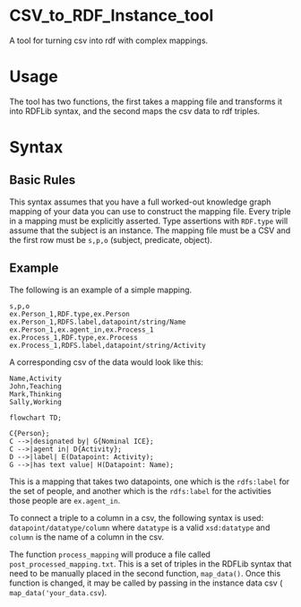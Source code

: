 # CSV_to_RDF_Instance_tool
A tool for turning csv into rdf with complex mappings.

# Usage
The tool has two functions, the first takes a mapping file and transforms it into RDFLib syntax, and the second maps the csv data to rdf triples.

# Syntax

## Basic Rules
This syntax assumes that you have a full worked-out knowledge graph mapping of your data you can use to construct the mapping file. Every triple in a mapping must be explicitly asserted. Type assertions with `RDF.type` will assume that the subject is an instance. The mapping file must be a CSV and the first row must be `s,p,o` (subject, predicate, object).

## Example
The following is an example of a simple mapping.

```csv
s,p,o
ex.Person_1,RDF.type,ex.Person
ex.Person_1,RDFS.label,datapoint/string/Name
ex.Person_1,ex.agent_in,ex.Process_1
ex.Process_1,RDF.type,ex.Process
ex.Process_1,RDFS.label,datapoint/string/Activity
```

A corresponding csv of the data would look like this:

```csv
Name,Activity
John,Teaching
Mark,Thinking
Sally,Working
```

```mermaid
flowchart TD;

C{Person};
C -->|designated by| G{Nominal ICE};
C -->|agent in| D{Activity};
D -->|label| E(Datapoint: Activity);
G -->|has text value| H(Datapoint: Name);
```

This is a mapping that takes two datapoints, one which is the `rdfs:label` for the set of people, and another which is the `rdfs:label` for the activities those people are `ex.agent_in`.

To connect a triple to a column in a csv, the following syntax is used:
`datapoint/datatype/column` where `datatype` is a valid `xsd:datatype` and `column` is the name of a column in the csv.

The function `process_mapping` will produce a file called `post_processed_mapping.txt`. This is a set of triples in the RDFLib syntax that need to be manually placed in the second function, `map_data()`. Once this function is changed, it may be called by passing in the instance data csv ( `map_data('your_data.csv`).


